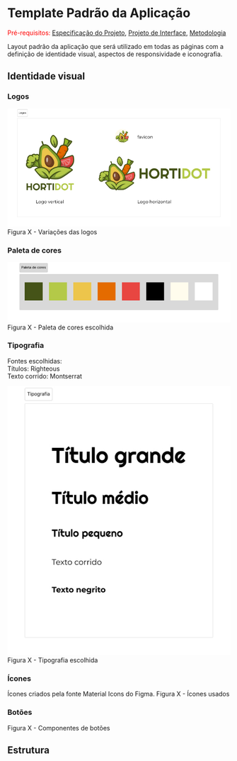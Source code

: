 # Template Padrão da Aplicação

<span style="color:red">Pré-requisitos: <a href="02-Especificação do Projeto.md"> Especificação do Projeto</a></span>, <a href="04-Projeto de Interface.md"> Projeto de Interface</a>, <a href="03-Metodologia.md"> Metodologia</a>

Layout padrão da aplicação que será utilizado em todas as páginas com a definição de identidade visual, aspectos de responsividade e iconografia.

## Identidade visual

### Logos

<img src="/docs/img/Logos.jpg" alt="">
Figura X - Variações das logos

### Paleta de cores

<img src="/docs/img/Paleta de cores.jpg" alt="">
Figura X - Paleta de cores escolhida

### Tipografia

Fontes escolhidas:
<br>
Títulos: Righteous
<br>
Texto corrido: Montserrat

<img src="/docs/img/Tipografia.jpg" alt="">
Figura X - Tipografia escolhida

### Ícones

Ícones criados pela fonte Material Icons do Figma.
Figura X - Ícones usados

### Botões

Figura X - Componentes de botões

## Estrutura
